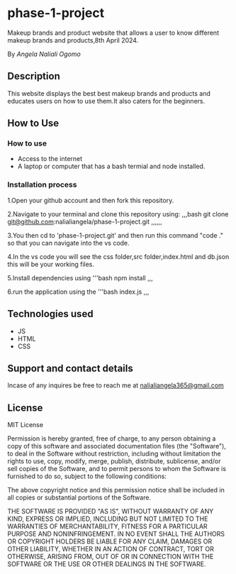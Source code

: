 # phase-1-project
Makeup brands and product website that allows a user to know different makeup brands and products,8th April 2024.

By *Angela Naliali Ogomo*

## Description
This website displays the best best makeup brands and products and educates users on how to use them.It also caters for the beginners.

## How to Use

### How to use
* Access to the internet
* A laptop or computer that has a bash termial and node installed.

### Installation process
  1.Open your github account and then fork this repository.

  2.Navigate to your terminal and clone this repository using:
     ,,,bash
          git clone git@github.com:nalialiangela/phase-1-project.git
          ,,,,,,

  3.You then cd to 'phase-1-project.git' and then run this command "code ." so that you can navigate into the vs code.

  4.In the vs code you will see the css folder,src folder,index.html and db.json this will be your working files.

  5.Install dependencies using
     '''bash
         npm install
         ,,,

 6.run the application using the 
    '''bash
         index.js
         ,,,

## Technologies used
* JS
* HTML
* CSS

## Support and contact details
Incase of any inquires be free to reach me at nalialiangela365@gmail.com

## License 
MIT License


Permission is hereby granted, free of charge, to any person obtaining a copy of this software and associated documentation files (the "Software"), to deal in the Software without restriction, including without limitation the rights to use, copy, modify, merge, publish, distribute, sublicense, and/or sell copies of the Software, and to permit persons to whom the Software is furnished to do so, subject to the following conditions:

The above copyright notice and this permission notice shall be included in all copies or substantial portions of the Software.

THE SOFTWARE IS PROVIDED "AS IS", WITHOUT WARRANTY OF ANY KIND, EXPRESS OR IMPLIED, INCLUDING BUT NOT LIMITED TO THE WARRANTIES OF MERCHANTABILITY, FITNESS FOR A PARTICULAR PURPOSE AND NONINFRINGEMENT. IN NO EVENT SHALL THE AUTHORS OR COPYRIGHT HOLDERS BE LIABLE FOR ANY CLAIM, DAMAGES OR OTHER LIABILITY, WHETHER IN AN ACTION OF CONTRACT, TORT OR OTHERWISE, ARISING FROM, OUT OF OR IN CONNECTION WITH THE SOFTWARE OR THE USE OR OTHER DEALINGS IN THE SOFTWARE.
         


